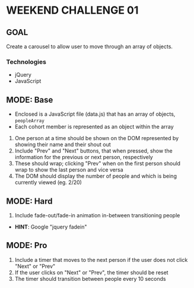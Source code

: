 # WEEKEND CHALLENGE 01
## GOAL
Create a carousel to allow user to move through an array of objects.
### Technologies
* jQuery
* JavaScript

## MODE: Base
* Enclosed is a JavaScript file (data.js) that has an array of objects, `peopleArray`
* Each cohort member is represented as an object within the array
1. One person at a time should be shown on the DOM represented by showing their name and their shout out
2. Include "Prev" and "Next" buttons, that when pressed, show the information for the previous or next person, respectively
3. These should wrap; clicking "Prev" when on the first person should wrap to show the last person and vice versa
4. The DOM should display the number of people and which is being currently viewed (eg. 2/20)

## MODE: Hard
1. Include fade-out/fade-in animation in-between transitioning people
* **HINT**: Google "jquery fadein"

## MODE: Pro
1. Include a timer that moves to the next person if the user does not click "Next" or "Prev"
2. If the user clicks on "Next" or "Prev", the timer should be reset
3. The timer should transition between people every 10 seconds

